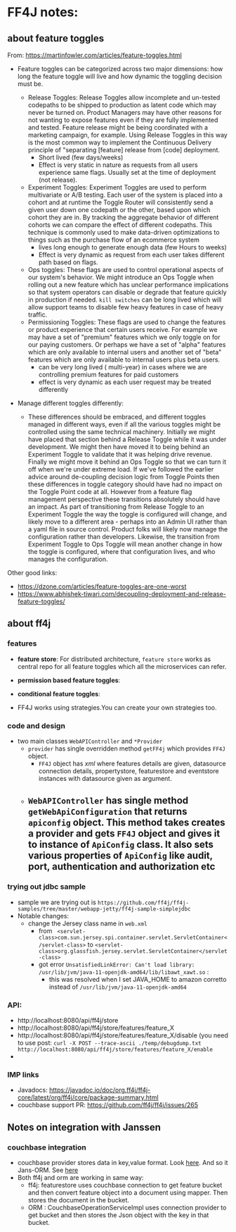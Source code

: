 # FF4J notes:

## about feature toggles
From: 
https://martinfowler.com/articles/feature-toggles.html


- Feature toggles can be categorized across two major dimensions: how long the feature toggle will live and how dynamic the toggling decision must be.
  - Release Toggles: Release Toggles allow incomplete and un-tested codepaths to be shipped to production as latent code which may never be turned on. Product Managers may have other reasons for not wanting to expose features even if they are fully implemented and tested. Feature release might be being coordinated with a marketing campaign, for example. Using Release Toggles in this way is the most common way to implement the Continuous Delivery principle of "separating [feature] release from [code] deployment.
    - Short lived (few days/weeks)
    - Effect is very static in nature as requests from all users experience same flags. Usually set at the time of deployment (not release). 
  - Experiment Toggles: Experiment Toggles are used to perform multivariate or A/B testing. Each user of the system is placed into a cohort and at runtime the Toggle Router will consistently send a given user down one codepath or the other, based upon which cohort they are in. By tracking the aggregate behavior of different cohorts we can compare the effect of different codepaths. This technique is commonly used to make data-driven optimizations to things such as the purchase flow of an ecommerce system
    - lives long enough to generate enough data (few Hours to weeks)
    - Effect is very dynamic as request from each user takes different path based on flags.
  - Ops toggles: These flags are used to control operational aspects of our system's behavior. We might introduce an Ops Toggle when rolling out a new feature which has unclear performance implications so that system operators can disable or degrade that feature quickly in production if needed. `kill switches` can be long lived which will allow support teams to disable few heavy features in case of heavy traffic.
  - Permissioning Toggles: These flags are used to change the features or product experience that certain users receive. For example we may have a set of "premium" features which we only toggle on for our paying customers. Or perhaps we have a set of "alpha" features which are only available to internal users and another set of "beta" features which are only available to internal users plus beta users.
    - can be very long lived ( multi-year) in cases where we are controlling premium features for paid customers
    - effect is very dynamic as each user request may be treated differently
 
- Manage different toggles differently:
  - These differences should be embraced, and different toggles managed in different ways, even if all the various toggles might be controlled using the same technical machinery. Initially we might have placed that section behind a Release Toggle while it was under development. We might then have moved it to being behind an Experiment Toggle to validate that it was helping drive revenue. Finally we might move it behind an Ops Toggle so that we can turn it off when we're under extreme load. If we've followed the earlier advice around de-coupling decision logic from Toggle Points then these differences in toggle category should have had no impact on the Toggle Point code at all. However from a feature flag management perspective these transitions absolutely should have an impact. As part of transitioning from Release Toggle to an Experiment Toggle the way the toggle is configured will change, and likely move to a different area - perhaps into an Admin UI rather than a yaml file in source control. Product folks will likely now manage the configuration rather than developers. Likewise, the transition from Experiment Toggle to Ops Toggle will mean another change in how the toggle is configured, where that configuration lives, and who manages the configuration.

Other good links:
- https://dzone.com/articles/feature-toggles-are-one-worst
- https://www.abhishek-tiwari.com/decoupling-deployment-and-release-feature-toggles/

## about ff4j

### features

- **feature store**: For distributed architecture, `feature store` works as central repo for all feature toggles which all the microservices can refer.
- **permission based feature toggles**: 
- **conditional feature toggles**:


- FF4J works using strategies.You can create your own strategies too.

### code and design

- two main classes `WebAPIController` and `*Provider`
  - `provider` has single overridden method `getFF4j` which provides `FF4J` object.
    - `FF4J` object has *xml* where features details are given, datasource connection details, propertystore, featurestore and eventstore instances with datasource given as argument.
  - `WebAPIController` has single method `getWebApiConfiguration` that returns `apiconfig` object. This method takes creates a provider and gets `FF4J` object and gives it to instance of `ApiConfig` class. It also sets various properties of `ApiConfig` like audit, port, authentication and authorization etc
    - 

### trying out jdbc sample

- sample we are trying out is `https://github.com/ff4j/ff4j-samples/tree/master/webapp-jetty/ff4j-sample-simplejdbc`
- Notable changes:
  - change the Jersey class name in `web.xml` 
    - from ` <servlet-class>com.sun.jersey.spi.container.servlet.ServletContainer</servlet-class>` to `<servlet-class>org.glassfish.jersey.servlet.ServletContainer</servlet-class>`
    - got error `UnsatisfiedLinkError: Can't load library: /usr/lib/jvm/java-11-openjdk-amd64/lib/libawt_xawt.so` : 
      - this was resolved when I set JAVA_HOME to amazon corretto instead of `/usr/lib/jvm/java-11-openjdk-amd64`



### API:
- http://localhost:8080/api/ff4j/store
- http://localhost:8080/api/ff4j/store/features/feature_X
- http://localhost:8080/api/ff4j/store/features/feature_X/disable (you need to use post: `curl -X POST --trace-ascii ./temp/debugdump.txt http://localhost:8080/api/ff4j/store/features/feature_X/enable`
- 

### IMP links
- Javadocs: https://javadoc.io/doc/org.ff4j/ff4j-core/latest/org/ff4j/core/package-summary.html
- couchbase support PR: https://github.com/ff4j/ff4j/issues/265



## Notes on integration with Janssen

### couchbase integration
- couchbase provider stores data in key,value format. Look [here](). And so it Jans-ORM. See [here](https://github.com/JanssenProject/jans-orm/blob/73c2d6b1f9a4c2cb1afae2a52e6cb9f6a6980e2a/couchbase/src/main/java/io/jans/orm/couchbase/operation/impl/CouchbaseOperationServiceImpl.java#L192)
- Both ff4j and orm are working in same way:
  - ff4j: featurestore uses couchbase connection to get feature bucket and then convert feature object into a document using mapper. Then stores the document in the bucket.
  - ORM : CouchbaseOperationServiceImpl uses connection provider to get bucket and then stores the Json object with the key in that bucket.

